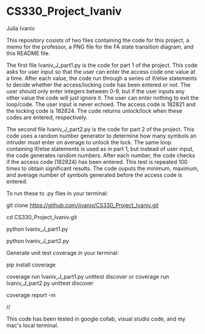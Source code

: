 # CS330_Project_Ivaniv
Julia Ivaniv

This repository cosists of two files containing the code for this project, a memo for the professor, a PNG file for the FA state transition diagram, and
this README file. 

The first file Ivaniv_J_part1.py is the code for part 1 of the project. This code asks for user input so that the user can enter the access code one value
at a time. After each value, the code run through a series of if/else statements to decide whether the access/locking code has been entered or not. The
user should only enter integers between 0-9, but if the user inputs any other value the code will just ignore it. The user can enter nothing to exit the
loop/code. The user input is never echoed. The access code is 182821 and the locking code is 182824. The code returns unlock/lock when these codes are
entered, respectively.

The second file Ivaniv_J_part2.py is the code for part 2 of the project. This code uses a random number generator to determine how many symbols an intruder
must enter on average to unlock the lock. The same loop containing if/else statements is used as in part 1, but instead of user input, the code generates
random numbers. After each number, the code checks if the access code (182824) has been entered. This test is repeated 100 times to obtain significant 
results. The code ouputs the minimum, maximum, and average number of symbols generated before the access code is entered. 

To run these to .py files in your terminal:

git clone https://github.com/jivaniv/CS330_Project_Ivaniv.git

cd CS330_Project_Ivaniv.git

python Ivaniv_J_part1.py

python Ivaniv_J_part2.py

Generate unit test coverage in your terminal:

pip install coverage

coverage run Ivaniv_J_part1.py unittest discover or coverage run Ivaniv_J_part2.py unittest discover

coverage report -m

//

This code has been tested in google collab, visual studio code, and my mac's local terminal. 


